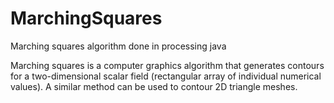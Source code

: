 # MarchingSquares
Marching squares algorithm done in processing java


Marching squares is a computer graphics algorithm that generates contours for a two-dimensional scalar field (rectangular array of individual numerical values). A similar method can be used to contour 2D triangle meshes.
